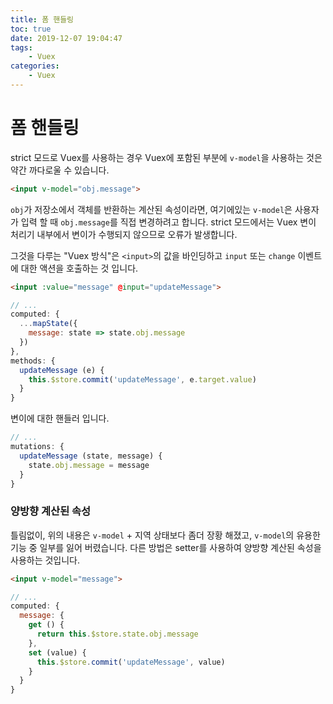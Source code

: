 ```yaml
---
title: 폼 핸들링
toc: true
date: 2019-12-07 19:04:47
tags:
	- Vuex
categories:
	- Vuex
---
```


# 폼 핸들링

strict 모드로 Vuex를 사용하는 경우 Vuex에 포함된 부분에 `v-model`을 사용하는 것은 약간 까다로울 수 있습니다.

``` html
<input v-model="obj.message">
```

`obj`가 저장소에서 객체를 반환하는 계산된 속성이라면, 여기에있는 `v-model`은 사용자가 입력 할 때 `obj.message`를 직접 변경하려고 합니다. strict 모드에서는 Vuex 변이 처리기 내부에서 변이가 수행되지 않으므로 오류가 발생합니다.

그것을 다루는 "Vuex 방식"은 `<input>`의 값을 바인딩하고 `input` 또는 `change` 이벤트에 대한 액션을 호출하는 것 입니다.

``` html
<input :value="message" @input="updateMessage">
```
``` js
// ...
computed: {
  ...mapState({
    message: state => state.obj.message
  })
},
methods: {
  updateMessage (e) {
    this.$store.commit('updateMessage', e.target.value)
  }
}
```

변이에 대한 핸들러 입니다.

``` js
// ...
mutations: {
  updateMessage (state, message) {
    state.obj.message = message
  }
}
```

### 양방향 계산된 속성

틀림없이, 위의 내용은 `v-model` + 지역 상태보다 좀더 장황 해졌고, `v-model`의 유용한 기능 중 일부를 잃어 버렸습니다. 다른 방법은 setter를 사용하여 양방향 계산된 속성을 사용하는 것입니다.

``` html
<input v-model="message">
```
``` js
// ...
computed: {
  message: {
    get () {
      return this.$store.state.obj.message
    },
    set (value) {
      this.$store.commit('updateMessage', value)
    }
  }
}
```
